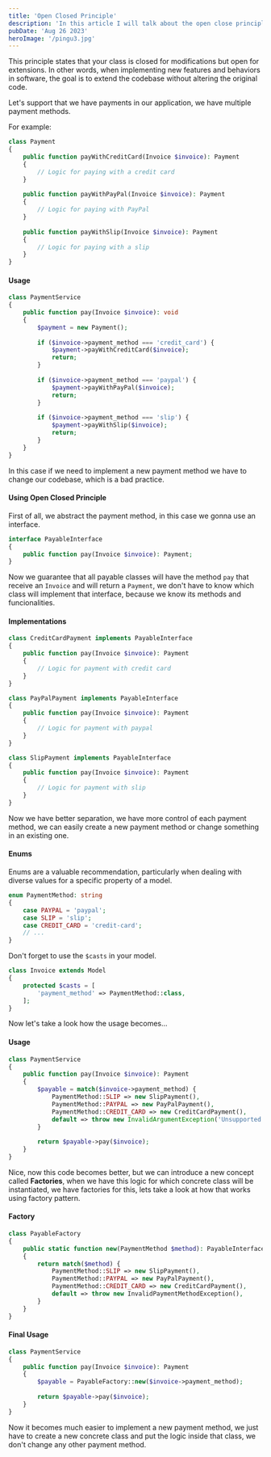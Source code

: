 ```yaml
---
title: 'Open Closed Principle'
description: 'In this article I will talk about the open close principle from SOLID.'
pubDate: 'Aug 26 2023'
heroImage: '/pingu3.jpg'
---
```


This principle states that your class is closed for modifications but open for extensions. In other words, when implementing new features and behaviors in software, the goal is to extend the codebase without altering the original code.


Let's support that we have payments in our application, we have multiple payment methods.

For example:

```php
class Payment
{
    public function payWithCreditCard(Invoice $invoice): Payment
    {
        // Logic for paying with a credit card
    }
    
    public function payWithPayPal(Invoice $invoice): Payment
    {
        // Logic for paying with PayPal
    }
    
    public function payWithSlip(Invoice $invoice): Payment
    {
        // Logic for paying with a slip
    }
}
```

#### Usage

```php
class PaymentService
{
    public function pay(Invoice $invoice): void
    {
        $payment = new Payment();
    
        if ($invoice->payment_method === 'credit_card') {
            $payment->payWithCreditCard($invoice);
            return;
        }
        
        if ($invoice->payment_method === 'paypal') {
            $payment->payWithPayPal($invoice);
            return;
        }
        
        if ($invoice->payment_method === 'slip') {
            $payment->payWithSlip($invoice);
            return;
        }
    }    
}
```

In this case if we need to implement a new payment method we have to change our codebase, which is a bad practice.

#### Using Open Closed Principle

First of all, we abstract the payment method, in this case we gonna use an interface.

```php
interface PayableInterface
{
    public function pay(Invoice $invoice): Payment;
}
```
Now we guarantee that all payable classes will have the method `pay` that receive an `Invoice` and will return a `Payment`, we don't have to know which class will implement that interface, because we know its methods and funcionalities.



#### Implementations

```php
class CreditCardPayment implements PayableInterface
{
    public function pay(Invoice $invoice): Payment
    {
        // Logic for payment with credit card
    }
}

class PayPalPayment implements PayableInterface
{
    public function pay(Invoice $invoice): Payment
    {
        // Logic for payment with paypal
    }
}

class SlipPayment implements PayableInterface
{
    public function pay(Invoice $invoice): Payment
    {
        // Logic for payment with slip
    }
}
```
Now we have better separation, we have more control of each payment method, we can easily create a new payment method or change something in an existing one.

#### Enums
Enums are a valuable recommendation, particularly when dealing with diverse values for a specific property of a model.

```php
enum PaymentMethod: string
{
    case PAYPAL = 'paypal';    
    case SLIP = 'slip';    
    case CREDIT_CARD = 'credit-card';
    // ...    
}
```

Don't forget to use the `$casts` in your model.

```php
class Invoice extends Model
{
    protected $casts = [
        'payment_method' => PaymentMethod::class,
    ];
}
```
Now let's take a look how the usage becomes...

#### Usage

```php
class PaymentService
{
    public function pay(Invoice $invoice): Payment
    {
        $payable = match($invoice->payment_method) {
            PaymentMethod::SLIP => new SlipPayment(),
            PaymentMethod::PAYPAL => new PayPalPayment(),
            PaymentMethod::CREDIT_CARD => new CreditCardPayment(),
            default => throw new InvalidArgumentException('Unsupported payment method')
        }
    
        return $payable->pay($invoice);
    }
}
```

Nice, now this code becomes better, but we can introduce a new concept called **Factories**, when we have this logic for which concrete class will be instantiated, we have factories for this, lets take a look at how that works using factory pattern.


#### Factory
```php
class PayableFactory
{
    public static function new(PaymentMethod $method): PayableInterface
    {
        return match($method) {
            PaymentMethod::SLIP => new SlipPayment(),
            PaymentMethod::PAYPAL => new PayPalPayment(),
            PaymentMethod::CREDIT_CARD => new CreditCardPayment(),
            default => throw new InvalidPaymentMethodException(),
        }
    }
}
```


 

#### Final Usage

```php
class PaymentService
{
    public function pay(Invoice $invoice): Payment
    {
        $payable = PayableFactory::new($invoice->payment_method);
    
        return $payable->pay($invoice);
    }
}
```

Now it becomes much easier to implement a new payment method, we just have to create a new concrete class and put the logic inside that class, we don't change any other payment method.
 